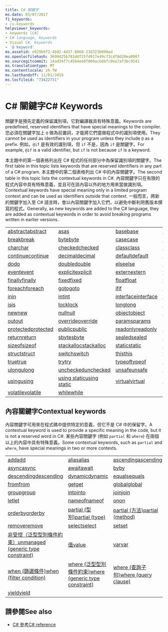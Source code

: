 ```yaml
---
title: C# 關鍵字
ms.date: 03/07/2017
f1_keywords:
- cs.keywords
helpviewer_keywords:
- keywords [C#]
- C# language, keywords
- Visual C#, keywords
- '@ keyword'
ms.assetid: e929b0f2-4b92-4d37-8060-23d323b098ad
ms.openlocfilehash: 3699d25b781ddf25fd917e49cf3cdf8d20ea090f
ms.sourcegitcommit: 14ad34f7c4564ee0f009acb8bfc0ea7af3bc9541
ms.translationtype: MT
ms.contentlocale: zh-TW
ms.lasthandoff: 11/01/2019
ms.locfileid: "73422731"
---
```

# <a name="c-keywords"></a><span data-ttu-id="f6868-102">C# 關鍵字</span><span class="sxs-lookup"><span data-stu-id="f6868-102">C# Keywords</span></span>

<span data-ttu-id="f6868-103">關鍵字是預先定義的保留識別項，它對編譯器具有特殊意義。</span><span class="sxs-lookup"><span data-stu-id="f6868-103">Keywords are predefined, reserved identifiers that have special meanings to the compiler.</span></span> <span data-ttu-id="f6868-104">您必須在關鍵字加上 `@` 做為前置詞，才能將它們當做程式中的識別項使用。</span><span class="sxs-lookup"><span data-stu-id="f6868-104">They cannot be used as identifiers in your program unless they include `@` as a prefix.</span></span> <span data-ttu-id="f6868-105">例如，`@if` 是有效的識別項，但 `if` 不是，因為 `if` 是關鍵字。</span><span class="sxs-lookup"><span data-stu-id="f6868-105">For example, `@if` is a valid identifier, but `if` is not because `if` is a keyword.</span></span>  
  
 <span data-ttu-id="f6868-106">本主題中的第一個表格列出在 C# 程式的任何部分中為保留識別項的關鍵字。</span><span class="sxs-lookup"><span data-stu-id="f6868-106">The first table in this topic lists keywords that are reserved identifiers in any part of a C# program.</span></span> <span data-ttu-id="f6868-107">本主題中的第二個表格列出 C# 中的內容關鍵字。</span><span class="sxs-lookup"><span data-stu-id="f6868-107">The second table in this topic lists the contextual keywords in C#.</span></span> <span data-ttu-id="f6868-108">內容關鍵字只在有限的程式內容中具有特殊意義，並且可在該內容以外的地方用來當做識別項。</span><span class="sxs-lookup"><span data-stu-id="f6868-108">Contextual keywords have special meaning only in a limited program context and can be used as identifiers outside that context.</span></span> <span data-ttu-id="f6868-109">一般而言，將新的關鍵字加入至 C# 語言時，會以內容關鍵字加入它們，以避免中斷利用舊版本撰寫的程式。</span><span class="sxs-lookup"><span data-stu-id="f6868-109">Generally, as new keywords are added to the C# language, they are added as contextual keywords in order to avoid breaking programs written in earlier versions.</span></span>  
  
|||||  
|---|---|---|---|  
|[<span data-ttu-id="f6868-110">abstract</span><span class="sxs-lookup"><span data-stu-id="f6868-110">abstract</span></span>](abstract.md)|[<span data-ttu-id="f6868-111">as</span><span class="sxs-lookup"><span data-stu-id="f6868-111">as</span></span>](../operators/type-testing-and-cast.md#as-operator)|[<span data-ttu-id="f6868-112">base</span><span class="sxs-lookup"><span data-stu-id="f6868-112">base</span></span>](base.md)|[<span data-ttu-id="f6868-113">bool</span><span class="sxs-lookup"><span data-stu-id="f6868-113">bool</span></span>](bool.md)|  
|[<span data-ttu-id="f6868-114">break</span><span class="sxs-lookup"><span data-stu-id="f6868-114">break</span></span>](break.md)|[<span data-ttu-id="f6868-115">byte</span><span class="sxs-lookup"><span data-stu-id="f6868-115">byte</span></span>](../builtin-types/integral-numeric-types.md)|[<span data-ttu-id="f6868-116">case</span><span class="sxs-lookup"><span data-stu-id="f6868-116">case</span></span>](switch.md)|[<span data-ttu-id="f6868-117">catch</span><span class="sxs-lookup"><span data-stu-id="f6868-117">catch</span></span>](try-catch.md)|  
|[<span data-ttu-id="f6868-118">char</span><span class="sxs-lookup"><span data-stu-id="f6868-118">char</span></span>](char.md)|[<span data-ttu-id="f6868-119">checked</span><span class="sxs-lookup"><span data-stu-id="f6868-119">checked</span></span>](checked.md)|[<span data-ttu-id="f6868-120">class</span><span class="sxs-lookup"><span data-stu-id="f6868-120">class</span></span>](class.md)|[<span data-ttu-id="f6868-121">const</span><span class="sxs-lookup"><span data-stu-id="f6868-121">const</span></span>](const.md)|  
|[<span data-ttu-id="f6868-122">continue</span><span class="sxs-lookup"><span data-stu-id="f6868-122">continue</span></span>](continue.md)|[<span data-ttu-id="f6868-123">decimal</span><span class="sxs-lookup"><span data-stu-id="f6868-123">decimal</span></span>](../builtin-types/floating-point-numeric-types.md)|[<span data-ttu-id="f6868-124">default</span><span class="sxs-lookup"><span data-stu-id="f6868-124">default</span></span>](default.md)|[<span data-ttu-id="f6868-125">delegate</span><span class="sxs-lookup"><span data-stu-id="f6868-125">delegate</span></span>](../builtin-types/reference-types.md)|  
|[<span data-ttu-id="f6868-126">do</span><span class="sxs-lookup"><span data-stu-id="f6868-126">do</span></span>](do.md)|[<span data-ttu-id="f6868-127">double</span><span class="sxs-lookup"><span data-stu-id="f6868-127">double</span></span>](../builtin-types/floating-point-numeric-types.md)|[<span data-ttu-id="f6868-128">else</span><span class="sxs-lookup"><span data-stu-id="f6868-128">else</span></span>](if-else.md)|[<span data-ttu-id="f6868-129">enum</span><span class="sxs-lookup"><span data-stu-id="f6868-129">enum</span></span>](enum.md)|  
|[<span data-ttu-id="f6868-130">event</span><span class="sxs-lookup"><span data-stu-id="f6868-130">event</span></span>](event.md)|[<span data-ttu-id="f6868-131">explicit</span><span class="sxs-lookup"><span data-stu-id="f6868-131">explicit</span></span>](../operators/user-defined-conversion-operators.md)|[<span data-ttu-id="f6868-132">extern</span><span class="sxs-lookup"><span data-stu-id="f6868-132">extern</span></span>](extern.md)|[<span data-ttu-id="f6868-133">false</span><span class="sxs-lookup"><span data-stu-id="f6868-133">false</span></span>](false-literal.md)|  
|[<span data-ttu-id="f6868-134">finally</span><span class="sxs-lookup"><span data-stu-id="f6868-134">finally</span></span>](try-finally.md)|[<span data-ttu-id="f6868-135">fixed</span><span class="sxs-lookup"><span data-stu-id="f6868-135">fixed</span></span>](fixed-statement.md)|[<span data-ttu-id="f6868-136">float</span><span class="sxs-lookup"><span data-stu-id="f6868-136">float</span></span>](../builtin-types/floating-point-numeric-types.md)|[<span data-ttu-id="f6868-137">for</span><span class="sxs-lookup"><span data-stu-id="f6868-137">for</span></span>](for.md)|  
|[<span data-ttu-id="f6868-138">foreach</span><span class="sxs-lookup"><span data-stu-id="f6868-138">foreach</span></span>](foreach-in.md)|[<span data-ttu-id="f6868-139">goto</span><span class="sxs-lookup"><span data-stu-id="f6868-139">goto</span></span>](goto.md)|[<span data-ttu-id="f6868-140">if</span><span class="sxs-lookup"><span data-stu-id="f6868-140">if</span></span>](if-else.md)|[<span data-ttu-id="f6868-141">implicit</span><span class="sxs-lookup"><span data-stu-id="f6868-141">implicit</span></span>](../operators/user-defined-conversion-operators.md)|  
|[<span data-ttu-id="f6868-142">in</span><span class="sxs-lookup"><span data-stu-id="f6868-142">in</span></span>](in.md)|[<span data-ttu-id="f6868-143">int</span><span class="sxs-lookup"><span data-stu-id="f6868-143">int</span></span>](../builtin-types/integral-numeric-types.md)|[<span data-ttu-id="f6868-144">interface</span><span class="sxs-lookup"><span data-stu-id="f6868-144">interface</span></span>](interface.md)|[<span data-ttu-id="f6868-145">internal</span><span class="sxs-lookup"><span data-stu-id="f6868-145">internal</span></span>](internal.md)|
|[<span data-ttu-id="f6868-146">is</span><span class="sxs-lookup"><span data-stu-id="f6868-146">is</span></span>](is.md)|[<span data-ttu-id="f6868-147">lock</span><span class="sxs-lookup"><span data-stu-id="f6868-147">lock</span></span>](lock-statement.md)|[<span data-ttu-id="f6868-148">long</span><span class="sxs-lookup"><span data-stu-id="f6868-148">long</span></span>](../builtin-types/integral-numeric-types.md)|[<span data-ttu-id="f6868-149">namespace</span><span class="sxs-lookup"><span data-stu-id="f6868-149">namespace</span></span>](namespace.md)|
|[<span data-ttu-id="f6868-150">new</span><span class="sxs-lookup"><span data-stu-id="f6868-150">new</span></span>](../operators/new-operator.md)|[<span data-ttu-id="f6868-151">null</span><span class="sxs-lookup"><span data-stu-id="f6868-151">null</span></span>](null.md)|[<span data-ttu-id="f6868-152">object</span><span class="sxs-lookup"><span data-stu-id="f6868-152">object</span></span>](../builtin-types/reference-types.md)|[<span data-ttu-id="f6868-153">operator</span><span class="sxs-lookup"><span data-stu-id="f6868-153">operator</span></span>](../operators/operator-overloading.md)|
|[<span data-ttu-id="f6868-154">out</span><span class="sxs-lookup"><span data-stu-id="f6868-154">out</span></span>](out.md)|[<span data-ttu-id="f6868-155">override</span><span class="sxs-lookup"><span data-stu-id="f6868-155">override</span></span>](override.md)|[<span data-ttu-id="f6868-156">params</span><span class="sxs-lookup"><span data-stu-id="f6868-156">params</span></span>](params.md)|[<span data-ttu-id="f6868-157">private</span><span class="sxs-lookup"><span data-stu-id="f6868-157">private</span></span>](private.md)|
|[<span data-ttu-id="f6868-158">protected</span><span class="sxs-lookup"><span data-stu-id="f6868-158">protected</span></span>](protected.md)|[<span data-ttu-id="f6868-159">public</span><span class="sxs-lookup"><span data-stu-id="f6868-159">public</span></span>](public.md)|[<span data-ttu-id="f6868-160">readonly</span><span class="sxs-lookup"><span data-stu-id="f6868-160">readonly</span></span>](readonly.md)|[<span data-ttu-id="f6868-161">ref</span><span class="sxs-lookup"><span data-stu-id="f6868-161">ref</span></span>](ref.md)|
|[<span data-ttu-id="f6868-162">return</span><span class="sxs-lookup"><span data-stu-id="f6868-162">return</span></span>](return.md)|[<span data-ttu-id="f6868-163">sbyte</span><span class="sxs-lookup"><span data-stu-id="f6868-163">sbyte</span></span>](../builtin-types/integral-numeric-types.md)|[<span data-ttu-id="f6868-164">sealed</span><span class="sxs-lookup"><span data-stu-id="f6868-164">sealed</span></span>](sealed.md)|[<span data-ttu-id="f6868-165">short</span><span class="sxs-lookup"><span data-stu-id="f6868-165">short</span></span>](../builtin-types/integral-numeric-types.md)||
[<span data-ttu-id="f6868-166">sizeof</span><span class="sxs-lookup"><span data-stu-id="f6868-166">sizeof</span></span>](../operators/sizeof.md)|[<span data-ttu-id="f6868-167">stackalloc</span><span class="sxs-lookup"><span data-stu-id="f6868-167">stackalloc</span></span>](../operators/stackalloc.md)|[<span data-ttu-id="f6868-168">static</span><span class="sxs-lookup"><span data-stu-id="f6868-168">static</span></span>](static.md)|[<span data-ttu-id="f6868-169">string</span><span class="sxs-lookup"><span data-stu-id="f6868-169">string</span></span>](../builtin-types/reference-types.md)|
|[<span data-ttu-id="f6868-170">struct</span><span class="sxs-lookup"><span data-stu-id="f6868-170">struct</span></span>](struct.md)|[<span data-ttu-id="f6868-171">switch</span><span class="sxs-lookup"><span data-stu-id="f6868-171">switch</span></span>](switch.md)|[<span data-ttu-id="f6868-172">this</span><span class="sxs-lookup"><span data-stu-id="f6868-172">this</span></span>](this.md)|[<span data-ttu-id="f6868-173">throw</span><span class="sxs-lookup"><span data-stu-id="f6868-173">throw</span></span>](throw.md)|
|[<span data-ttu-id="f6868-174">true</span><span class="sxs-lookup"><span data-stu-id="f6868-174">true</span></span>](true-literal.md)|[<span data-ttu-id="f6868-175">try</span><span class="sxs-lookup"><span data-stu-id="f6868-175">try</span></span>](try-catch.md)|[<span data-ttu-id="f6868-176">typeof</span><span class="sxs-lookup"><span data-stu-id="f6868-176">typeof</span></span>](../operators/type-testing-and-cast.md#typeof-operator)|[<span data-ttu-id="f6868-177">uint</span><span class="sxs-lookup"><span data-stu-id="f6868-177">uint</span></span>](../builtin-types/integral-numeric-types.md)|
|[<span data-ttu-id="f6868-178">ulong</span><span class="sxs-lookup"><span data-stu-id="f6868-178">ulong</span></span>](../builtin-types/integral-numeric-types.md)|[<span data-ttu-id="f6868-179">unchecked</span><span class="sxs-lookup"><span data-stu-id="f6868-179">unchecked</span></span>](unchecked.md)|[<span data-ttu-id="f6868-180">unsafe</span><span class="sxs-lookup"><span data-stu-id="f6868-180">unsafe</span></span>](unsafe.md)|[<span data-ttu-id="f6868-181">ushort</span><span class="sxs-lookup"><span data-stu-id="f6868-181">ushort</span></span>](../builtin-types/integral-numeric-types.md)|
|[<span data-ttu-id="f6868-182">using</span><span class="sxs-lookup"><span data-stu-id="f6868-182">using</span></span>](using.md)|[<span data-ttu-id="f6868-183">using static</span><span class="sxs-lookup"><span data-stu-id="f6868-183">using static</span></span>](using-static.md)|[<span data-ttu-id="f6868-184">virtual</span><span class="sxs-lookup"><span data-stu-id="f6868-184">virtual</span></span>](virtual.md)|[<span data-ttu-id="f6868-185">void</span><span class="sxs-lookup"><span data-stu-id="f6868-185">void</span></span>](void.md)|
|[<span data-ttu-id="f6868-186">volatile</span><span class="sxs-lookup"><span data-stu-id="f6868-186">volatile</span></span>](volatile.md)|[<span data-ttu-id="f6868-187">while</span><span class="sxs-lookup"><span data-stu-id="f6868-187">while</span></span>](while.md)|

## <a name="contextual-keywords"></a><span data-ttu-id="f6868-188">內容關鍵字</span><span class="sxs-lookup"><span data-stu-id="f6868-188">Contextual keywords</span></span>

 <span data-ttu-id="f6868-189">內容關鍵字可用來在程式碼中提供特定的意義，但它不是 C# 中的保留字。</span><span class="sxs-lookup"><span data-stu-id="f6868-189">A contextual keyword is used to provide a specific meaning in the code, but it is not a reserved word in C#.</span></span> <span data-ttu-id="f6868-190">某些內容關鍵字 (例如 `partial` 和 `where`) 在兩個以上的內容中具有特殊意義。</span><span class="sxs-lookup"><span data-stu-id="f6868-190">Some contextual keywords, such as `partial` and `where`, have special meanings in two or more contexts.</span></span>  
  
||||  
|---|---|---|  
|[<span data-ttu-id="f6868-191">add</span><span class="sxs-lookup"><span data-stu-id="f6868-191">add</span></span>](add.md)|[<span data-ttu-id="f6868-192">alias</span><span class="sxs-lookup"><span data-stu-id="f6868-192">alias</span></span>](extern-alias.md)|[<span data-ttu-id="f6868-193">ascending</span><span class="sxs-lookup"><span data-stu-id="f6868-193">ascending</span></span>](ascending.md)|
|[<span data-ttu-id="f6868-194">async</span><span class="sxs-lookup"><span data-stu-id="f6868-194">async</span></span>](async.md)|[<span data-ttu-id="f6868-195">await</span><span class="sxs-lookup"><span data-stu-id="f6868-195">await</span></span>](../operators/await.md)|[<span data-ttu-id="f6868-196">by</span><span class="sxs-lookup"><span data-stu-id="f6868-196">by</span></span>](by.md)|
|[<span data-ttu-id="f6868-197">descending</span><span class="sxs-lookup"><span data-stu-id="f6868-197">descending</span></span>](descending.md)|[<span data-ttu-id="f6868-198">dynamic</span><span class="sxs-lookup"><span data-stu-id="f6868-198">dynamic</span></span>](../builtin-types/reference-types.md)|[<span data-ttu-id="f6868-199">equals</span><span class="sxs-lookup"><span data-stu-id="f6868-199">equals</span></span>](equals.md)|
|[<span data-ttu-id="f6868-200">from</span><span class="sxs-lookup"><span data-stu-id="f6868-200">from</span></span>](from-clause.md)|[<span data-ttu-id="f6868-201">get</span><span class="sxs-lookup"><span data-stu-id="f6868-201">get</span></span>](get.md)|[<span data-ttu-id="f6868-202">global</span><span class="sxs-lookup"><span data-stu-id="f6868-202">global</span></span>](../operators/namespace-alias-qualifier.md)|
|[<span data-ttu-id="f6868-203">group</span><span class="sxs-lookup"><span data-stu-id="f6868-203">group</span></span>](group-clause.md)|[<span data-ttu-id="f6868-204">into</span><span class="sxs-lookup"><span data-stu-id="f6868-204">into</span></span>](into.md)|[<span data-ttu-id="f6868-205">join</span><span class="sxs-lookup"><span data-stu-id="f6868-205">join</span></span>](join-clause.md)|
|[<span data-ttu-id="f6868-206">let</span><span class="sxs-lookup"><span data-stu-id="f6868-206">let</span></span>](let-clause.md)|[<span data-ttu-id="f6868-207">nameof</span><span class="sxs-lookup"><span data-stu-id="f6868-207">nameof</span></span>](../operators/nameof.md)|[<span data-ttu-id="f6868-208">on</span><span class="sxs-lookup"><span data-stu-id="f6868-208">on</span></span>](on.md)|
|[<span data-ttu-id="f6868-209">orderby</span><span class="sxs-lookup"><span data-stu-id="f6868-209">orderby</span></span>](orderby-clause.md)|[<span data-ttu-id="f6868-210">partial (型別)</span><span class="sxs-lookup"><span data-stu-id="f6868-210">partial (type)</span></span>](partial-type.md)|[<span data-ttu-id="f6868-211">partial (方法)</span><span class="sxs-lookup"><span data-stu-id="f6868-211">partial (method)</span></span>](partial-method.md)|
|[<span data-ttu-id="f6868-212">remove</span><span class="sxs-lookup"><span data-stu-id="f6868-212">remove</span></span>](remove.md)|[<span data-ttu-id="f6868-213">select</span><span class="sxs-lookup"><span data-stu-id="f6868-213">select</span></span>](select-clause.md)|[<span data-ttu-id="f6868-214">set</span><span class="sxs-lookup"><span data-stu-id="f6868-214">set</span></span>](set.md)|
|[<span data-ttu-id="f6868-215">非受控（泛型型別條件約束）</span><span class="sxs-lookup"><span data-stu-id="f6868-215">unmanaged (generic type constraint)</span></span>](where-generic-type-constraint.md)|[<span data-ttu-id="f6868-216">值</span><span class="sxs-lookup"><span data-stu-id="f6868-216">value</span></span>](value.md)|[<span data-ttu-id="f6868-217">var</span><span class="sxs-lookup"><span data-stu-id="f6868-217">var</span></span>](var.md)|
|[<span data-ttu-id="f6868-218">when (篩選條件)</span><span class="sxs-lookup"><span data-stu-id="f6868-218">when (filter condition)</span></span>](when.md)|[<span data-ttu-id="f6868-219">where (泛型型別條件約束)</span><span class="sxs-lookup"><span data-stu-id="f6868-219">where (generic type constraint)</span></span>](where-generic-type-constraint.md)|[<span data-ttu-id="f6868-220">where (查詢子句)</span><span class="sxs-lookup"><span data-stu-id="f6868-220">where (query clause)</span></span>](where-clause.md)|
|[<span data-ttu-id="f6868-221">yield</span><span class="sxs-lookup"><span data-stu-id="f6868-221">yield</span></span>](yield.md)| | |
  
## <a name="see-also"></a><span data-ttu-id="f6868-222">請參閱</span><span class="sxs-lookup"><span data-stu-id="f6868-222">See also</span></span>

- [<span data-ttu-id="f6868-223">C# 參考</span><span class="sxs-lookup"><span data-stu-id="f6868-223">C# reference</span></span>](../index.md)
